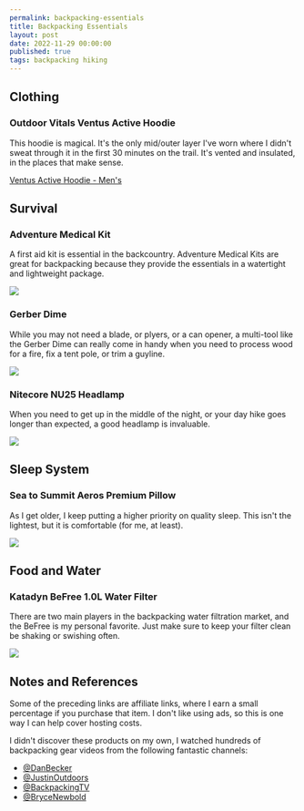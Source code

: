 ```yaml
---
permalink: backpacking-essentials
title: Backpacking Essentials
layout: post
date: 2022-11-29 00:00:00
published: true
tags: backpacking hiking
---
```


## Clothing

### Outdoor Vitals Ventus Active Hoodie

This hoodie is magical. It's the only mid/outer layer I've worn where I didn't sweat through it in the first 30 minutes on the trail. It's vented and insulated, in the places that make sense.

[Ventus Active Hoodie - Men's](https://outdoorvitals.com/products/ventus-hoodie)

## Survival

### Adventure Medical Kit

A first aid kit is essential in the backcountry. Adventure Medical Kits are great for backpacking because they provide the essentials in a watertight and lightweight package.

<a href="https://www.amazon.com/Adventure-Medical-Kits-Ultralight-Watertight/dp/B0009RIQBE?&linkCode=li2&tag=jrummell04-20&linkId=d5f418f5ccf1ba2706e31fe7518ad9c7&language=en_US&ref_=as_li_ss_il" target="_blank"><img border="0" src="https://ws-na.amazon-adsystem.com/widgets/q?_encoding=UTF8&ASIN=B0009RIQBE&Format=_SL160_&ID=AsinImage&MarketPlace=US&ServiceVersion=20070822&WS=1&tag=jrummell04-20&language=en_US" ></a><img src="https://ir-na.amazon-adsystem.com/e/ir?t=jrummell04-20&language=en_US&l=li2&o=1&a=B0009RIQBE" width="1" height="1" border="0" alt="" style="border:none !important; margin:0px !important;" />

### Gerber Dime

While you may not need a blade, or plyers, or a can opener, a multi-tool like the Gerber Dime can really come in handy when you need to process wood for a fire, fix a tent pole, or trim a guyline.

<a href="https://www.amazon.com/dp/B007BKL6G4?&linkCode=li2&tag=jrummell04-20&linkId=436786ba3970e2f7b5aa36a397aba6c0&language=en_US&ref_=as_li_ss_il" target="_blank"><img border="0" src="https://ws-na.amazon-adsystem.com/widgets/q?_encoding=UTF8&ASIN=B007BKL6G4&Format=_SL160_&ID=AsinImage&MarketPlace=US&ServiceVersion=20070822&WS=1&tag=jrummell04-20&language=en_US" ></a><img src="https://ir-na.amazon-adsystem.com/e/ir?t=jrummell04-20&language=en_US&l=li2&o=1&a=B007BKL6G4" width="1" height="1" border="0" alt="" style="border:none !important; margin:0px !important;" />

### Nitecore NU25 Headlamp

When you need to get up in the middle of the night, or your day hike goes longer than expected, a good headlamp is invaluable.

<a href="https://www.amazon.com/Nitecore-NU25-Lumen-Triple-Output/dp/B077Z3LNX9?crid=KPYB0YZFU3K2&keywords=nitecore+nu25+headlamp&qid=1669748130&s=sporting-goods&sprefix=Nitecore+NU25+Headlamp%2Csporting%2C185&sr=1-4&linkCode=li2&tag=jrummell04-20&linkId=58c51922991e80b169823ce055cd7c86&language=en_US&ref_=as_li_ss_il" target="_blank"><img border="0" src="https://ws-na.amazon-adsystem.com/widgets/q?_encoding=UTF8&ASIN=B077Z3LNX9&Format=_SL160_&ID=AsinImage&MarketPlace=US&ServiceVersion=20070822&WS=1&tag=jrummell04-20&language=en_US" ></a><img src="https://ir-na.amazon-adsystem.com/e/ir?t=jrummell04-20&language=en_US&l=li2&o=1&a=B077Z3LNX9" width="1" height="1" border="0" alt="" style="border:none !important; margin:0px !important;" />

## Sleep System

### Sea to Summit Aeros Premium Pillow

As I get older, I keep putting a higher priority on quality sleep. This isn't the lightest, but it is comfortable (for me, at least).

<a href="https://www.amazon.com/Sea-Summit-Premium-Pillow-Regular/dp/B002OYGZWM?crid=MJXNAT6XCAAW&keywords=sea+to+summit+aeros+premium+pillow&qid=1669747966&s=sporting-goods&sprefix=Sea+to+Summit+Aeros+Premium%2Csporting%2C182&sr=1-2&linkCode=li2&tag=jrummell04-20&linkId=5b98243af404a58420acc4c7b2368163&language=en_US&ref_=as_li_ss_il" target="_blank"><img border="0" src="https://ws-na.amazon-adsystem.com/widgets/q?_encoding=UTF8&ASIN=B002OYGZWM&Format=_SL160_&ID=AsinImage&MarketPlace=US&ServiceVersion=20070822&WS=1&tag=jrummell04-20&language=en_US" ></a><img src="https://ir-na.amazon-adsystem.com/e/ir?t=jrummell04-20&language=en_US&l=li2&o=1&a=B002OYGZWM" width="1" height="1" border="0" alt="" style="border:none !important; margin:0px !important;" />

## Food and Water

### Katadyn BeFree 1.0L Water Filter

There are two main players in the backpacking water filtration market, and the BeFree is my personal favorite. Just make sure to keep your filter clean be shaking or swishing often.

<a href="https://www.amazon.com/Katadyn-Membrane-Endurance-Camping-Backpacking/dp/B075X5R67T?crid=446ZBJCDA146&keywords=katadyn+befree&qid=1669748038&s=sporting-goods&sprefix=kayadyn+beefree%2Csporting%2C91&sr=1-1&linkCode=li2&tag=jrummell04-20&linkId=532fb8c34d1a606b4c360877eb31e5d2&language=en_US&ref_=as_li_ss_il" target="_blank"><img border="0" src="https://ws-na.amazon-adsystem.com/widgets/q?_encoding=UTF8&ASIN=B075X5R67T&Format=_SL160_&ID=AsinImage&MarketPlace=US&ServiceVersion=20070822&WS=1&tag=jrummell04-20&language=en_US" ></a><img src="https://ir-na.amazon-adsystem.com/e/ir?t=jrummell04-20&language=en_US&l=li2&o=1&a=B075X5R67T" width="1" height="1" border="0" alt="" style="border:none !important; margin:0px !important;" />

## Notes and References

Some of the preceding links are affiliate links, where I earn a small percentage if you purchase that item. I don't like using ads, so this is one way I can help cover hosting costs.

I didn't discover these products on my own, I watched hundreds of backpacking gear videos from the following fantastic channels:

- [@DanBecker](https://www.youtube.com/@DanBecker)
- [@JustinOutdoors](https://www.youtube.com/@JustinOutdoors)
- [@BackpackingTV](https://www.youtube.com/@BackpackingTV)
- [@BryceNewbold](https://www.youtube.com/@BryceNewbold)
